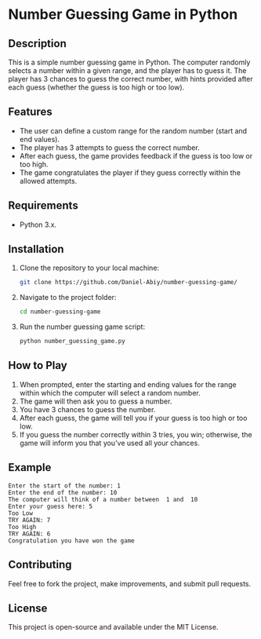 # Number Guessing Game in Python

## Description
This is a simple number guessing game in Python. The computer randomly selects a number within a given range, and the player has to guess it. The player has 3 chances to guess the correct number, with hints provided after each guess (whether the guess is too high or too low).

## Features
- The user can define a custom range for the random number (start and end values).
- The player has 3 attempts to guess the correct number.
- After each guess, the game provides feedback if the guess is too low or too high.
- The game congratulates the player if they guess correctly within the allowed attempts.

## Requirements
- Python 3.x.

## Installation

1. Clone the repository to your local machine:

   ```bash
   git clone https://github.com/Daniel-Abiy/number-guessing-game/
   ```

2. Navigate to the project folder:

   ```bash
   cd number-guessing-game
   ```

3. Run the number guessing game script:

   ```bash
   python number_guessing_game.py
   ```

## How to Play
1. When prompted, enter the starting and ending values for the range within which the computer will select a random number.
2. The game will then ask you to guess a number.
3. You have 3 chances to guess the number.
4. After each guess, the game will tell you if your guess is too high or too low.
5. If you guess the number correctly within 3 tries, you win; otherwise, the game will inform you that you've used all your chances.

## Example

```
Enter the start of the number: 1
Enter the end of the number: 10
The computer will think of a number between  1 and  10
Enter your guess here: 5
Too Low
TRY AGAIN: 7
Too High
TRY AGAIN: 6
Congratulation you have won the game
```

## Contributing
Feel free to fork the project, make improvements, and submit pull requests.

## License
This project is open-source and available under the MIT License.
